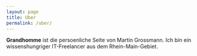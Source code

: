 ```yaml
---
layout: page
title: Uber
permalink: /uber/
---
```


**Grandhomme** ist die persoenliche Seite von Martin Grossmann. Ich bin ein wissenshungriger IT-Freelancer aus dem Rhein-Main-Gebiet.


